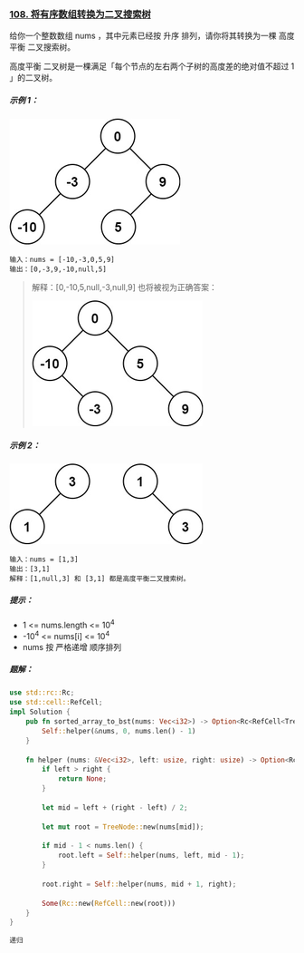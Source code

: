 ### [108. 将有序数组转换为二叉搜索树](https://leetcode.cn/problems/convert-sorted-array-to-binary-search-tree/)

给你一个整数数组 nums ，其中元素已经按 升序 排列，请你将其转换为一棵 高度平衡 二叉搜索树。

高度平衡 二叉树是一棵满足「每个节点的左右两个子树的高度差的绝对值不超过 1 」的二叉树。



##### 示例 1：
![img.png](img.png)
```
输入：nums = [-10,-3,0,5,9]
输出：[0,-3,9,-10,null,5]
```
> 解释：[0,-10,5,null,-3,null,9] 也将被视为正确答案：
> 
> ![img_1.png](img_1.png)


##### 示例 2：
![img_2.png](img_2.png)
```
输入：nums = [1,3]
输出：[3,1]
解释：[1,null,3] 和 [3,1] 都是高度平衡二叉搜索树。
```

##### 提示：
- 1 <= nums.length <= 10<sup>4</sup>
- -10<sup>4</sup> <= nums[i] <= 10<sup>4</sup>
- nums 按 严格递增 顺序排列

##### 题解：
```rust
use std::rc::Rc;
use std::cell::RefCell;
impl Solution {
    pub fn sorted_array_to_bst(nums: Vec<i32>) -> Option<Rc<RefCell<TreeNode>>> {
        Self::helper(&nums, 0, nums.len() - 1)
    }

    fn helper (nums: &Vec<i32>, left: usize, right: usize) -> Option<Rc<RefCell<TreeNode>>> {
        if left > right {
            return None;
        }

        let mid = left + (right - left) / 2;

        let mut root = TreeNode::new(nums[mid]);
        
        if mid - 1 < nums.len() {
            root.left = Self::helper(nums, left, mid - 1);
        }

        root.right = Self::helper(nums, mid + 1, right);

        Some(Rc::new(RefCell::new(root)))
    }
}
```

`递归`
